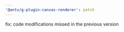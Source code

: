 ```yaml
---
'@antv/g-plugin-canvas-renderer': patch
---
```


fix: code modifications missed in the previous version

